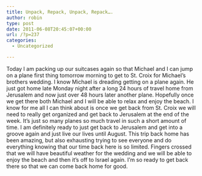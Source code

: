 ```yaml
---
title: Unpack, Repack, Unpack, Repack….
author: robin
type: post
date: 2011-06-08T20:45:07+00:00
url: /?p=237
categories:
  - Uncategorized

---
```

Today I am packing up our suitcases again so that Michael and I can jump on a plane first thing tomorrow morning to get to St. Croix for Michael&#8217;s brothers wedding. I know Michael is dreading getting on a plane again. He just got home late Monday night after a long 24 hours of travel home from Jerusalem and now just over 48 hours later another plane. Hopefully once we get there both Michael and I will be able to relax and enjoy the beach. I know for me all I can think about is once we get back from St. Croix we will need to really get organized and get back to Jerusalem at the end of the week. It&#8217;s just so many planes so much travel in such a short amount of time. I am definitely ready to just get back to Jerusalem and get into a groove again and just live our lives until August. This trip back home has been amazing, but also exhausting trying to see everyone and do everything knowing that our time back here is so limited. Fingers crossed that we will have beautiful weather for the wedding and we will be able to enjoy the beach and then it&#8217;s off to Israel again. I&#8217;m so ready to get back there so that we can come back home for good.